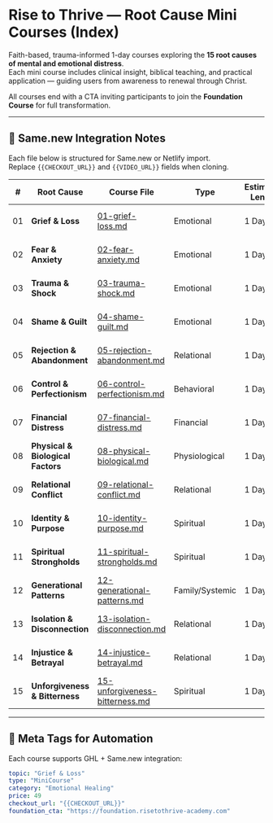 # Rise to Thrive — Root Cause Mini Courses (Index)

Faith-based, trauma-informed 1-day courses exploring the **15 root causes of mental and emotional distress**.  
Each mini course includes clinical insight, biblical teaching, and practical application — guiding users from awareness to renewal through Christ.  

All courses end with a CTA inviting participants to join the **Foundation Course** for full transformation.

---

## 🌿 Same.new Integration Notes

Each file below is structured for Same.new or Netlify import.  
Replace `{{CHECKOUT_URL}}` and `{{VIDEO_URL}}` fields when cloning.

| # | Root Cause | Course File | Type | Estimated Length | CTA |
|:-:|-------------|--------------|------|------------------|-----|
| 01 | **Grief & Loss** | [01-grief-loss.md](01-grief-loss.md) | Emotional | 1 Day | → Foundation Course |
| 02 | **Fear & Anxiety** | [02-fear-anxiety.md](02-fear-anxiety.md) | Emotional | 1 Day | → Foundation Course |
| 03 | **Trauma & Shock** | [03-trauma-shock.md](03-trauma-shock.md) | Emotional | 1 Day | → Foundation Course |
| 04 | **Shame & Guilt** | [04-shame-guilt.md](04-shame-guilt.md) | Emotional | 1 Day | → Foundation Course |
| 05 | **Rejection & Abandonment** | [05-rejection-abandonment.md](05-rejection-abandonment.md) | Relational | 1 Day | → Foundation Course |
| 06 | **Control & Perfectionism** | [06-control-perfectionism.md](06-control-perfectionism.md) | Behavioral | 1 Day | → Foundation Course |
| 07 | **Financial Distress** | [07-financial-distress.md](07-financial-distress.md) | Financial | 1 Day | → Foundation Course |
| 08 | **Physical & Biological Factors** | [08-physical-biological.md](08-physical-biological.md) | Physiological | 1 Day | → Foundation Course |
| 09 | **Relational Conflict** | [09-relational-conflict.md](09-relational-conflict.md) | Relational | 1 Day | → Foundation Course |
| 10 | **Identity & Purpose** | [10-identity-purpose.md](10-identity-purpose.md) | Spiritual | 1 Day | → Foundation Course |
| 11 | **Spiritual Strongholds** | [11-spiritual-strongholds.md](11-spiritual-strongholds.md) | Spiritual | 1 Day | → Foundation Course |
| 12 | **Generational Patterns** | [12-generational-patterns.md](12-generational-patterns.md) | Family/Systemic | 1 Day | → Foundation Course |
| 13 | **Isolation & Disconnection** | [13-isolation-disconnection.md](13-isolation-disconnection.md) | Relational | 1 Day | → Foundation Course |
| 14 | **Injustice & Betrayal** | [14-injustice-betrayal.md](14-injustice-betrayal.md) | Relational | 1 Day | → Foundation Course |
| 15 | **Unforgiveness & Bitterness** | [15-unforgiveness-bitterness.md](15-unforgiveness-bitterness.md) | Spiritual | 1 Day | → Foundation Course |

---

## 🧩 Meta Tags for Automation

Each course supports GHL + Same.new integration:
```yaml
topic: "Grief & Loss"
type: "MiniCourse"
category: "Emotional Healing"
price: 49
checkout_url: "{{CHECKOUT_URL}}"
foundation_cta: "https://foundation.risetothrive-academy.com"
